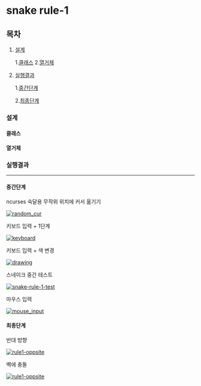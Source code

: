 # snake rule-1

## 목차
1. [설계](#설계)

    1.[클래스](#클래스)
    2.[열거체](#열거체)

2. [실행결과](#실행결과)

    1.[중간단계](#중간단계)

    2.[최종단계](#최종단계)


### 설계

#### 클래스


#### 열거체


### 실행결과
___
#### 중간단계

ncurses 숙달용 무작위 위치에 커서 옮기기 

[![random_cur](https://img.youtube.com/vi/QXMm_t3SSwk/0.jpg)](https://youtu.be/QXMm_t3SSwk)

키보드 입력 + 1단계

[![keyboard](https://img.youtube.com/vi/cO4-FoBzrTY/0.jpg)](https://youtu.be/cO4-FoBzrTY)

키보드 입력 + 색 변경

[![drawing](https://img.youtube.com/vi/fMjE5YYulFg/0.jpg)](https://youtu.be/fMjE5YYulFg)

스네이크 중간 테스트

[![snake-rule-1-test](https://img.youtube.com/vi/ziGmxyRU3oU/0.jpg)](https://youtu.be/ziGmxyRU3oU)

마우스 입력

[![mouse_input](https://img.youtube.com/vi/h4UN7NIy4xk/0.jpg)](https://youtu.be/h4UN7NIy4xk)

#### 최종단계

반대 방향

[![rule1-oppsite](https://img.youtube.com/vi/qPiEnMJlcNY/0.jpg)](https://youtu.be/qPiEnMJlcNY)

벽에 충돌

[![rule1-oppsite](https://img.youtube.com/vi/_TjKu7WsLsc/0.jpg)](https://youtu.be/_TjKu7WsLsc)


